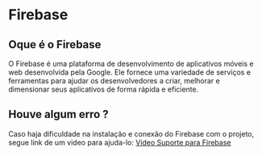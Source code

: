 # Firebase 

## Oque é o Firebase
O Firebase é uma plataforma de desenvolvimento de aplicativos móveis e web desenvolvida pela Google. Ele fornece uma variedade de serviços e ferramentas para ajudar os desenvolvedores a criar, melhorar e dimensionar seus aplicativos de forma rápida e eficiente.

## Houve algum erro ?
Caso haja dificuldade na instalação e conexão do Firebase com o projeto, segue link de um video para ajuda-lo:
[Video Suporte para Firebase]()